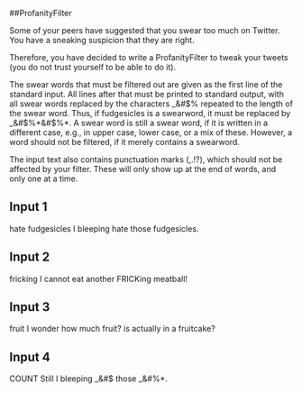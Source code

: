 ##ProfanityFilter

Some of your peers have suggested that you swear too much on Twitter. You have a sneaking suspicion that they are right.

Therefore, you have decided to write a ProfanityFilter to tweak your tweets (you do not trust yourself to be able to do it).

The swear words that must be filtered out are given as the first line of the standard input. All lines after that must be printed to standard output, with all swear words replaced by the characters _&#$% repeated to the length of the swear word. Thus, if fudgesicles is a swearword, it must be replaced by
_&#$%*&#$%\*. A swear word is still a swear word, if it is written in a different case, e.g., in upper case, lower case, or a mix of these. However, a word should not be filtered, if it merely contains a swearword.

The input text also contains punctuation marks (,.!?), which should not be affected by your filter. These will only show up at the end of words, and only one at a time.

## Input 1

hate fudgesicles
I bleeping hate those fudgesicles.

## Input 2

fricking
I cannot eat another FRICKing meatball!

## Input 3

fruit
I wonder how much fruit? is actually in a fruitcake?

## Input 4

COUNT
Still I bleeping _&#$ those _&#$%*&#$%\*.
